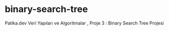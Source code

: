 # binary-search-tree
Patika.dev Veri Yapıları ve Algoritmalar , Proje 3 : Binary Search Tree Projesi
